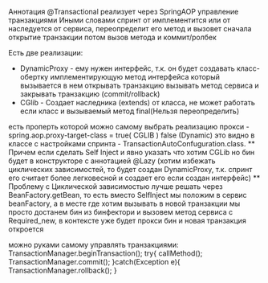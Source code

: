
Аннотация @Transactional реализует через SpringAOP управление транзакциями
Иными словами спринт от имплементится или от наследуется от сервиса, переопределит его метод и вызовет сначала открытие транзакции потом вызов метода и коммит/ролбек

Есть две реализации:
- DynamicProxy - ему нужен интерфейс, т.к. он будет создавать класс-обертку имплементирующую метод интерфейса который вызывается в нем открывать транзакцию вызывать метод сервиса и закрывать транзакцию (commit/rollback)
- CGlib - Создает наследника (extends) от класса, не может работать если класс и вызываемый метод final(Нельзя переопределить) 


есть проперть которой можно самому выбрать реализацию прокси - spring.aop.proxy-target-class = true( CGLIB ) false (Dynamic) 
это видно в классе с настройками спринта - TransactionAutoConfuguration.class. 
** Причем если сделать Self Inject и явно указать что хотим CGLib но бин будет в конструкторе с аннотацией @Lazy (хотим избежать циклических зависимостей, то будет создан DynamicProxy, т.к. спринт его считает более легковесной и создает его если создан интерфейс)
** Проблему с Циклической зависимостью лучше решать через BeanFactory.getBean, то есть вместо SelfInject мы положим в сервис beanFactory, а в месте где хотим вызывать в новой транзакции мы просто достанем бин из бинфектори и вызовем метод сервиса с Required_new, в контексте уже будет прокси бин и новая транзакция откроется


можно руками самому управлять транзакциями:
TransactionManager.beginTransaction();
try{
callMethod();
TransactionManager.commit();
	}catch(Exception e){
TransactionManager.rollback();
}

